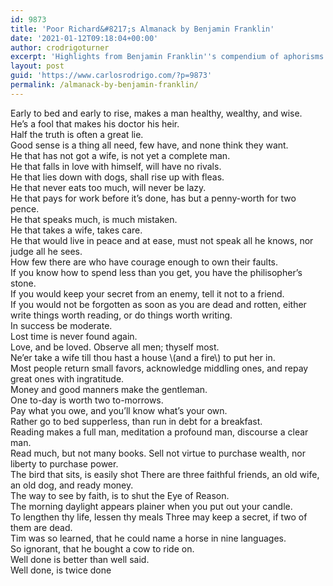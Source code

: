 ```yaml
---
id: 9873
title: 'Poor Richard&#8217;s Almanack by Benjamin Franklin'
date: '2021-01-12T09:18:04+00:00'
author: crodrigoturner
excerpt: 'Highlights from Benjamin Franklin''s compendium of aphorisms.'
layout: post
guid: 'https://www.carlosrodrigo.com/?p=9873'
permalink: /almanack-by-benjamin-franklin/
---
```


Early to bed and early to rise, makes a man healthy, wealthy, and wise.  
He’s a fool that makes his doctor his heir.  
Half the truth is often a great lie.  
Good sense is a thing all need, few have, and none think they want.  
He that has not got a wife, is not yet a complete man.  
He that falls in love with himself, will have no rivals.  
He that lies down with dogs, shall rise up with fleas.  
He that never eats too much, will never be lazy.  
He that pays for work before it’s done, has but a penny-worth for two pence.  
He that speaks much, is much mistaken.  
He that takes a wife, takes care.  
He that would live in peace and at ease, must not speak all he knows, nor judge all he sees.  
How few there are who have courage enough to own their faults.  
If you know how to spend less than you get, you have the philisopher’s stone.  
If you would keep your secret from an enemy, tell it not to a friend.  
If you would not be forgotten as soon as you are dead and rotten, either write things worth reading, or do things worth writing.  
In success be moderate.  
Lost time is never found again.  
Love, and be loved. Observe all men; thyself most.  
Ne’er take a wife till thou hast a house \\(and a fire\\) to put her in.  
Most people return small favors, acknowledge middling ones, and repay great ones with ingratitude.  
Money and good manners make the gentleman.  
One to-day is worth two to-morrows.  
Pay what you owe, and you’ll know what’s your own.  
Rather go to bed supperless, than run in debt for a breakfast.  
Reading makes a full man, meditation a profound man, discourse a clear man.  
Read much, but not many books. Sell not virtue to purchase wealth, nor liberty to purchase power.  
The bird that sits, is easily shot There are three faithful friends, an old wife, an old dog, and ready money.  
The way to see by faith, is to shut the Eye of Reason.  
The morning daylight appears plainer when you put out your candle.  
To lengthen thy life, lessen thy meals Three may keep a secret, if two of them are dead.  
Tim was so learned, that he could name a horse in nine languages.  
So ignorant, that he bought a cow to ride on.  
Well done is better than well said.  
Well done, is twice done